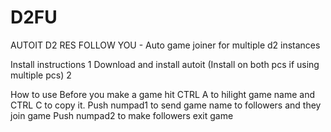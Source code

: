 # D2FU
AUTOIT D2 RES FOLLOW YOU - Auto game joiner for multiple d2 instances

Install instructions
1 Download and install autoit (Install on both pcs if using multiple pcs)
2

How to use
Before you make a game hit CTRL A to hilight game name and CTRL C to copy it. 
Push numpad1 to send game name to followers and they join game
Push numpad2 to make followers exit game
